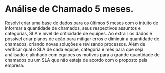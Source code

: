 # Análise de Chamado 5 meses.

Resolvi criar uma base de dados para os últimos 5 meses com o intuito de informar a quantidade de chamados, seus respectivos assuntos e categorias, SLA e nível de criticidade de equipes.
Ao extrair os dados é possível criar planos de ação para mitigar erros e diminuir a quantidade de chamados, criando novas soluções e revisando processos. Além de verificar qual o SLA de cada equipe, categoria e mês para que seja análisado e alinhado com equipes os motivos para a grande quantidade de chamados ou um SLA que não esteja de acordo com o proposto pela empresa.

